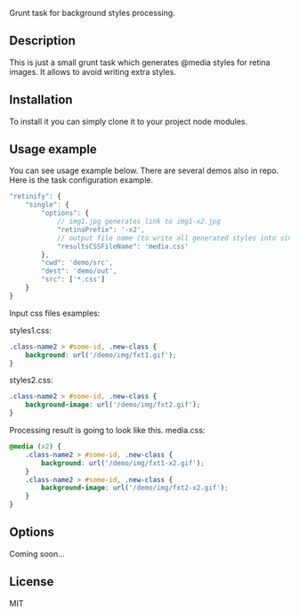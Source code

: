 Grunt task for background styles processing.

## Description

This is just a small grunt task which generates @media styles for retina images.
It allows to avoid writing extra styles.

## Installation

To install it you can simply clone it to your project node modules.

## Usage example

You can see usage example below. There are several demos also in repo.
Here is the task configuration example.

```javascript
"retinify": {
    "single": {
        "options": {
            // img1.jpg generates link to img1-x2.jpg
            "retinaPrefix": '-x2',
            // output file name (to write all generated styles into single file)
            "resultsCSSFileName": 'media.css' 
        },
        "cwd": 'demo/src',
        "dest": 'demo/out',
        "src": ['*.css']
    }
}
```
Input css files examples:

styles1.css:

```css
.class-name2 > #some-id, .new-class {
    background: url('/demo/img/fxt1.gif');
}
```

styles2.css:

```css
.class-name2 > #some-id, .new-class {
    background-image: url('/demo/img/fxt2.gif');
}
```

Processing result is going to look like this.
media.css:

```css
@media (x2) {
    .class-name2 > #some-id, .new-class {
        background: url('/demo/img/fxt1-x2.gif');
    }
    .class-name2 > #some-id, .new-class {
        background-image: url('/demo/img/fxt2-x2.gif');
    }
}
```

## Options

Coming soon...

## License

MIT
